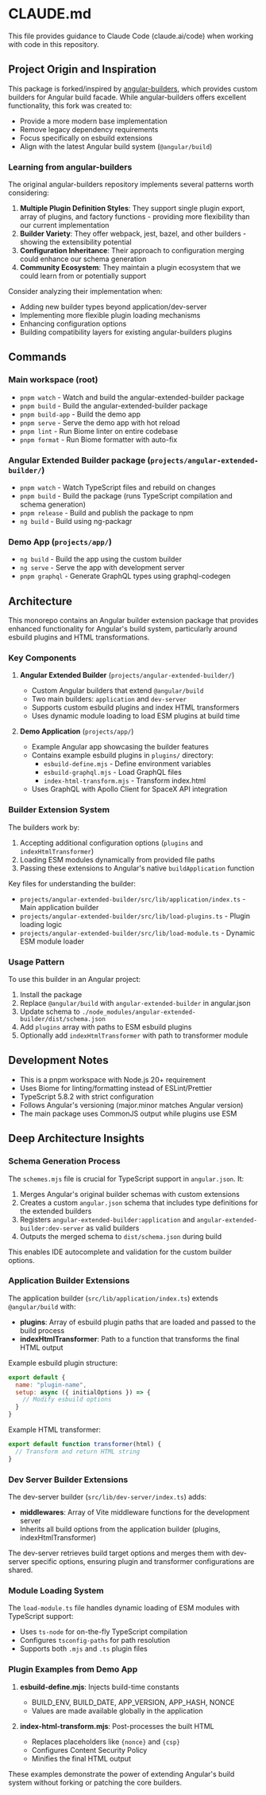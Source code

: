# CLAUDE.md

This file provides guidance to Claude Code (claude.ai/code) when working with code in this repository.

## Project Origin and Inspiration

This package is forked/inspired by [angular-builders](https://github.com/just-jeb/angular-builders), which provides custom builders for Angular build facade. While angular-builders offers excellent functionality, this fork was created to:
- Provide a more modern base implementation
- Remove legacy dependency requirements
- Focus specifically on esbuild extensions
- Align with the latest Angular build system (`@angular/build`)

### Learning from angular-builders

The original angular-builders repository implements several patterns worth considering:

1. **Multiple Plugin Definition Styles**: They support single plugin export, array of plugins, and factory functions - providing more flexibility than our current implementation
2. **Builder Variety**: They offer webpack, jest, bazel, and other builders - showing the extensibility potential
3. **Configuration Inheritance**: Their approach to configuration merging could enhance our schema generation
4. **Community Ecosystem**: They maintain a plugin ecosystem that we could learn from or potentially support

Consider analyzing their implementation when:
- Adding new builder types beyond application/dev-server
- Implementing more flexible plugin loading mechanisms
- Enhancing configuration options
- Building compatibility layers for existing angular-builders plugins

## Commands

### Main workspace (root)
- `pnpm watch` - Watch and build the angular-extended-builder package
- `pnpm build` - Build the angular-extended-builder package
- `pnpm build-app` - Build the demo app
- `pnpm serve` - Serve the demo app with hot reload
- `pnpm lint` - Run Biome linter on entire codebase
- `pnpm format` - Run Biome formatter with auto-fix

### Angular Extended Builder package (`projects/angular-extended-builder/`)
- `pnpm watch` - Watch TypeScript files and rebuild on changes
- `pnpm build` - Build the package (runs TypeScript compilation and schema generation)
- `pnpm release` - Build and publish the package to npm
- `ng build` - Build using ng-packagr

### Demo App (`projects/app/`)
- `ng build` - Build the app using the custom builder
- `ng serve` - Serve the app with development server
- `pnpm graphql` - Generate GraphQL types using graphql-codegen

## Architecture

This monorepo contains an Angular builder extension package that provides enhanced functionality for Angular's build system, particularly around esbuild plugins and HTML transformations.

### Key Components

1. **Angular Extended Builder** (`projects/angular-extended-builder/`)
   - Custom Angular builders that extend `@angular/build`
   - Two main builders: `application` and `dev-server`
   - Supports custom esbuild plugins and index HTML transformers
   - Uses dynamic module loading to load ESM plugins at build time

2. **Demo Application** (`projects/app/`)
   - Example Angular app showcasing the builder features
   - Contains example esbuild plugins in `plugins/` directory:
     - `esbuild-define.mjs` - Define environment variables
     - `esbuild-graphql.mjs` - Load GraphQL files
     - `index-html-transform.mjs` - Transform index.html
   - Uses GraphQL with Apollo Client for SpaceX API integration

### Builder Extension System

The builders work by:
1. Accepting additional configuration options (`plugins` and `indexHtmlTransformer`)
2. Loading ESM modules dynamically from provided file paths
3. Passing these extensions to Angular's native `buildApplication` function

Key files for understanding the builder:
- `projects/angular-extended-builder/src/lib/application/index.ts` - Main application builder
- `projects/angular-extended-builder/src/lib/load-plugins.ts` - Plugin loading logic
- `projects/angular-extended-builder/src/lib/load-module.ts` - Dynamic ESM module loader

### Usage Pattern

To use this builder in an Angular project:
1. Install the package
2. Replace `@angular/build` with `angular-extended-builder` in angular.json
3. Update schema to `./node_modules/angular-extended-builder/dist/schema.json`
4. Add `plugins` array with paths to ESM esbuild plugins
5. Optionally add `indexHtmlTransformer` with path to transformer module

## Development Notes

- This is a pnpm workspace with Node.js 20+ requirement
- Uses Biome for linting/formatting instead of ESLint/Prettier
- TypeScript 5.8.2 with strict configuration
- Follows Angular's versioning (major.minor matches Angular version)
- The main package uses CommonJS output while plugins use ESM

## Deep Architecture Insights

### Schema Generation Process

The `schemes.mjs` file is crucial for TypeScript support in `angular.json`. It:
1. Merges Angular's original builder schemas with custom extensions
2. Creates a custom `angular.json` schema that includes type definitions for the extended builders
3. Registers `angular-extended-builder:application` and `angular-extended-builder:dev-server` as valid builders
4. Outputs the merged schema to `dist/schema.json` during build

This enables IDE autocomplete and validation for the custom builder options.

### Application Builder Extensions

The application builder (`src/lib/application/index.ts`) extends `@angular/build` with:
- **plugins**: Array of esbuild plugin paths that are loaded and passed to the build process
- **indexHtmlTransformer**: Path to a function that transforms the final HTML output

Example esbuild plugin structure:
```javascript
export default {
  name: "plugin-name",
  setup: async ({ initialOptions }) => {
    // Modify esbuild options
  }
}
```

Example HTML transformer:
```javascript
export default function transformer(html) {
  // Transform and return HTML string
}
```

### Dev Server Builder Extensions

The dev-server builder (`src/lib/dev-server/index.ts`) adds:
- **middlewares**: Array of Vite middleware functions for the development server
- Inherits all build options from the application builder (plugins, indexHtmlTransformer)

The dev-server retrieves build target options and merges them with dev-server specific options, ensuring plugin and transformer configurations are shared.

### Module Loading System

The `load-module.ts` file handles dynamic loading of ESM modules with TypeScript support:
- Uses `ts-node` for on-the-fly TypeScript compilation
- Configures `tsconfig-paths` for path resolution
- Supports both `.mjs` and `.ts` plugin files

### Plugin Examples from Demo App

1. **esbuild-define.mjs**: Injects build-time constants
   - BUILD_ENV, BUILD_DATE, APP_VERSION, APP_HASH, NONCE
   - Values are made available globally in the application

2. **index-html-transform.mjs**: Post-processes the built HTML
   - Replaces placeholders like `{nonce}` and `{csp}`
   - Configures Content Security Policy
   - Minifies the final HTML output

These examples demonstrate the power of extending Angular's build system without forking or patching the core builders.